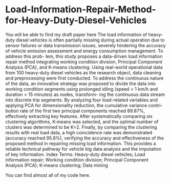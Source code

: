 # Load-Information-Repair-Method-for-Heavy-Duty-Diesel-Vehicles
You will be able to find my draft paper here
The load information of heavy-duty diesel vehicles is often partially missing during actual
operation due to sensor failures or data transmission issues, severely hindering the accuracy
of vehicle emission assessment and energy consumption management. To address this prob-
lem, this study proposes a data-driven load information repair method integrating working
condition division, Principal Component Analysis (PCA), and K-means clustering. Using
real-world operational data from 100 heavy-duty diesel vehicles as the research object, data
cleaning and preprocessing were first conducted. To address the continuous nature of the
data, an innovative strategy was proposed to divide the data into working condition segments
using prolonged idling (speed < 1 km/h and duration > 15 minutes) as nodes, transform-
ing the continuous data stream into discrete trip segments. By analyzing four load-related
variables and applying PCA for dimensionality reduction, the cumulative variance contri-
bution rate of the first two principal components reached 89.87%, effectively extracting key
features. After systematically comparing six clustering algorithms, K-means was selected,
and the optimal number of clusters was determined to be K=2. Finally, by comparing the
clustering results with real load data, a high coincidence rate was demonstrated (accuracy
reached 95.8%), verifying the accuracy and effectiveness of the proposed method in repairing
missing load information. This provides a reliable technical pathway for vehicle big data
analysis and the imputation of key information.
Index Terms: Heavy-duty diesel vehicles; Load information repair; Working condition
division; Principal Component Analysis (PCA); K-means clustering; Data mining

You can find almost all of my code here.
